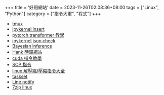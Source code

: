 +++
title = '好用網站'
date = 2023-11-26T02:08:36+08:00
tags = ["Linux", "Python"]
category = ["指令大軍", "程式"]
+++

- [tmux](https://andyyou.github.io/2017/11/27/tmux-notes/)
- [ipykernel insert](https://ipython.readthedocs.io/en/6.5.0/install/kernel_install.html#kernels-for-different-environments)
- [pytorch transformer 教學]( https://towardsdatascience.com/a-detailed-guide-to-pytorchs-nn-transformer-module-c80afbc9ffb1) 
- [ipykernel json check](https://albertauyeung.github.io/2020/08/17/pyenv-jupyter.html/)
- [Bayesian inference](https://brohrer.mcknote.com/zh-Hant/statistics/how_bayesian_inference_works.html)
- [Hank 時鐘網站](https://kehanlu.github.io/time/)
- [cuda 指令教學](https://blog.gtwang.org/programming/tensorflow-keras-specify-gpu-and-memory-tutorial/) 
- [SCP 指令](https://blog.gtwang.org/linux/linux-scp-command-tutorial-examples/)
- [linux 解壓縮/壓縮指令大全](http://note.drx.tw/2008/04/command.html) 
- [taskset](https://blog.gtwang.org/linux/run-program-process-specific-cpu-cores-linux/)
- [Line notify](https://jeffwen0105.com/python_linenotify/)
- [7zip linux](https://officeguide.cc/linux-7zip-compression-tools-tutorial-examples/)